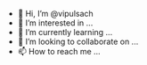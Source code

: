 - 👋 Hi, I’m @vipulsach
- 👀 I’m interested in ...
- 🌱 I’m currently learning ...
- 💞️ I’m looking to collaborate on ...
- 📫 How to reach me ...

<!---
vipulsach/vipulsach is a ✨ special ✨ repository because its `README.md` (this file) appears on your GitHub profile.
You can click the Preview link to take a look at your changes.
--->
